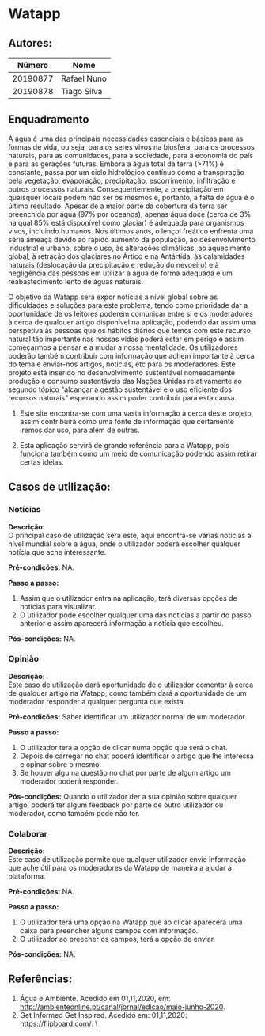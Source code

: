 # Watapp
## Autores:
| Número | Nome |
|--------|------|
|  20190877  | Rafael Nuno |
|  20190878  | Tiago Silva |
## Enquadramento
  A água é uma das principais necessidades essenciais e básicas para as formas de vida, ou seja, para os seres vivos na biosfera, para os processos naturais, para as comunidades,  para a sociedade, para a economia do país e para as gerações futuras. 
Embora a água total da terra (>71%) é constante, passa por um ciclo hidrológico contínuo como a transpiração pela vegetação, evaporação, precipitação, escorrimento, infiltração e outros processos naturais. Consequentemente, a precipitação em quaisquer locais podem não ser os mesmos e, portanto, a falta de água é o último resultado. Apesar de a maior parte da cobertura da terra ser preenchida por água (97% por oceanos), apenas água doce (cerca de 3% na qual 85% está disponível como glaciar) é adequada para organismos vivos, incluindo humanos. Nos últimos anos, o lençol freático enfrenta uma séria ameaça devido ao rápido aumento da população, ao desenvolvimento industrial e urbano, sobre o uso, às alterações climáticas, ao aquecimento global, à retração dos glaciares no Ártico e na Antártida, às calamidades naturais (deslocação da precipitação e redução do nevoeiro) e à negligência das pessoas em utilizar a água de forma adequada e um
reabastecimento lento de águas naturais.
  
  O objetivo da Watapp será expor notícias a nível global sobre as dificuldades e soluções para este problema, tendo como prioridade dar a oportunidade de os leitores poderem comunicar entre si e os moderadores à cerca de qualquer artigo disponível na aplicação, podendo dar assim uma perspetiva às pessoas que os hábitos diários que temos com este recurso natural tão importante nas nossas vidas poderá estar em perigo e assim começarmos a pensar e a mudar a nossa mentalidade. Os utilizadores poderão também contribuir com informação que achem importante à cerca do tema e enviar-nos artigos, notícias, etc para os moderadores.
  Este projeto está inserido no desenvolvimento sustentável nomeadamente produção e consumo sustentáveis das Nações Unidas relativamente ao segundo tópico "alcançar a gestão sustentável e o uso eficiente dos recursos naturais" esperando assim poder contribuir para esta causa.

1) Este site encontra-se com uma vasta informação à cerca deste projeto, assim contribuirá como uma fonte de informação que certamente iremos dar uso, para além de outras.

2) Esta aplicação servirá de grande referência para a Watapp, pois funciona também como um meio de comunicação podendo assim retirar certas ideias.

## Casos de utilização:

### Notícias
**Descrição:** \
O principal caso de utilização será este, aqui encontra-se várias notícias a nível mundial sobre a água, onde o utilizador poderá escolher qualquer notícia que ache interessante.

**Pré-condições:**
NA.

**Passo a passo:**
1. Assim que o utilizador entra na aplicação, terá diversas opções de notícias para visualizar.
2. O utilizador pode escolher qualquer uma das notícias a partir do passo anterior e assim aparecerá informação à notícia que escolheu.

**Pós-condições:**
NA.

### Opinião
**Descrição:** \
Este caso de utilização dará oportunidade de o utilizador comentar à cerca de qualquer artigo na Watapp, como também dará a oportunidade de um moderador responder a qualquer pergunta que exista.

**Pré-condições:**
Saber identificar um utilizador normal de um moderador.

**Passo a passo:**
1. O utilizador terá a opção de clicar numa opção que será o chat.
2. Depois de carregar no chat poderá identificar o artigo que lhe interessa e opinar sobre o mesmo.
3. Se houver alguma questão no chat por parte de algum artigo um moderador poderá responder.

**Pós-condições:**
Quando o utilizador der a sua opinião sobre qualquer artigo, poderá ter algum feedback por parte de outro utilizador ou moderador, como também pode não ter.

### Colaborar
**Descrição:** \
Este caso de utilização permite que qualquer utilizador envie informação que ache útil para os moderadores da Watapp de maneira a ajudar a plataforma.

**Pré-condições:**
NA.

**Passo a passo:**
1. O utilizador terá uma opção na Watapp que ao clicar aparecerá uma caixa para preencher alguns campos com informação.
2. O utilizador ao preecher os campos, terá a opção de enviar.

**Pós-condições:**
NA.
## Referências:

1) Água e Ambiente. Acedido em 01,11,2020, em: http://ambienteonline.pt/canal/jornal/edicao/maio-junho-2020. 
2) Get Informed Get Inspired. Acedido em: 01,11,2020: https://flipboard.com/. \
